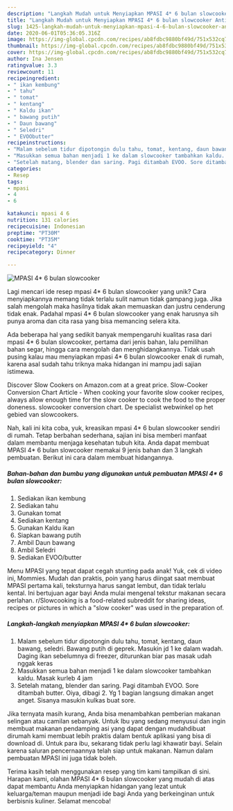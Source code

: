 ```yaml
---
description: "Langkah Mudah untuk Menyiapkan MPASI 4* 6 bulan slowcooker Anti Gagal"
title: "Langkah Mudah untuk Menyiapkan MPASI 4* 6 bulan slowcooker Anti Gagal"
slug: 1425-langkah-mudah-untuk-menyiapkan-mpasi-4-6-bulan-slowcooker-anti-gagal
date: 2020-06-01T05:36:05.316Z
image: https://img-global.cpcdn.com/recipes/ab8fdbc9880bf49d/751x532cq70/mpasi-4-6-bulan-slowcooker-foto-resep-utama.jpg
thumbnail: https://img-global.cpcdn.com/recipes/ab8fdbc9880bf49d/751x532cq70/mpasi-4-6-bulan-slowcooker-foto-resep-utama.jpg
cover: https://img-global.cpcdn.com/recipes/ab8fdbc9880bf49d/751x532cq70/mpasi-4-6-bulan-slowcooker-foto-resep-utama.jpg
author: Ina Jensen
ratingvalue: 3.3
reviewcount: 11
recipeingredient:
- " ikan kembung"
- " tahu"
- " tomat"
- " kentang"
- " Kaldu ikan"
- " bawang putih"
- " Daun bawang"
- " Seledri"
- " EVOObutter"
recipeinstructions:
- "Malam sebelum tidur dipotongin dulu tahu, tomat, kentang, daun bawang, seledri. Bawang putih di geprek. Masukin jd 1 ke dalam wadah. Daging ikan sebelumnya di freezer, diturunkan biar pas masak udah nggak keras"
- "Masukkan semua bahan menjadi 1 ke dalam slowcooker tambahkan kaldu. Masak kurleb 4 jam"
- "Setelah matang, blender dan saring. Pagi ditambah EVOO. Sore ditambah butter. Oiya, dibagi 2. Yg 1 bagian langsung dimakan anget anget. Sisanya masukin kulkas buat sore."
categories:
- Resep
tags:
- mpasi
- 4
- 6

katakunci: mpasi 4 6 
nutrition: 131 calories
recipecuisine: Indonesian
preptime: "PT30M"
cooktime: "PT35M"
recipeyield: "4"
recipecategory: Dinner

---
```



![MPASI 4* 6 bulan slowcooker](https://img-global.cpcdn.com/recipes/ab8fdbc9880bf49d/751x532cq70/mpasi-4-6-bulan-slowcooker-foto-resep-utama.jpg)

Lagi mencari ide resep mpasi 4* 6 bulan slowcooker yang unik? Cara menyiapkannya memang tidak terlalu sulit namun tidak gampang juga. Jika salah mengolah maka hasilnya tidak akan memuaskan dan justru cenderung tidak enak. Padahal mpasi 4* 6 bulan slowcooker yang enak harusnya sih punya aroma dan cita rasa yang bisa memancing selera kita.

Ada beberapa hal yang sedikit banyak mempengaruhi kualitas rasa dari mpasi 4* 6 bulan slowcooker, pertama dari jenis bahan, lalu pemilihan bahan segar, hingga cara mengolah dan menghidangkannya. Tidak usah pusing kalau mau menyiapkan mpasi 4* 6 bulan slowcooker enak di rumah, karena asal sudah tahu triknya maka hidangan ini mampu jadi sajian istimewa.

Discover Slow Cookers on Amazon.com at a great price. Slow-Cooker Conversion Chart Article - When cooking your favorite slow cooker recipes, always allow enough time for the slow cooker to cook the food to the proper doneness. slowcooker conversion chart. De specialist webwinkel op het gebied van slowcookers.


Nah, kali ini kita coba, yuk, kreasikan mpasi 4* 6 bulan slowcooker sendiri di rumah. Tetap berbahan sederhana, sajian ini bisa memberi manfaat dalam membantu menjaga kesehatan tubuh kita. Anda dapat membuat MPASI 4* 6 bulan slowcooker memakai 9 jenis bahan dan 3 langkah pembuatan. Berikut ini cara dalam membuat hidangannya.

<!--inarticleads1-->

##### Bahan-bahan dan bumbu yang digunakan untuk pembuatan MPASI 4* 6 bulan slowcooker:

1. Sediakan  ikan kembung
1. Sediakan  tahu
1. Gunakan  tomat
1. Sediakan  kentang
1. Gunakan  Kaldu ikan
1. Siapkan  bawang putih
1. Ambil  Daun bawang
1. Ambil  Seledri
1. Sediakan  EVOO/butter


Menu MPASI yang tepat dapat cegah stunting pada anak! Yuk, cek di video ini, Mommies. Mudah dan praktis, poin yang harus diingat saat membuat MPASI pertama kali, teksturnya harus sangat lembut, dan tidak terlalu kental. Ini bertujuan agar bayi Anda mulai mengenal tekstur makanan secara perlahan. r/Slowcooking is a food-related subreddit for sharing ideas, recipes or pictures in which a &#34;slow cooker&#34; was used in the preparation of. 

<!--inarticleads2-->

##### Langkah-langkah menyiapkan MPASI 4* 6 bulan slowcooker:

1. Malam sebelum tidur dipotongin dulu tahu, tomat, kentang, daun bawang, seledri. Bawang putih di geprek. Masukin jd 1 ke dalam wadah. Daging ikan sebelumnya di freezer, diturunkan biar pas masak udah nggak keras
1. Masukkan semua bahan menjadi 1 ke dalam slowcooker tambahkan kaldu. Masak kurleb 4 jam
1. Setelah matang, blender dan saring. Pagi ditambah EVOO. Sore ditambah butter. Oiya, dibagi 2. Yg 1 bagian langsung dimakan anget anget. Sisanya masukin kulkas buat sore.


Jika ternyata masih kurang, Anda bisa menambahkan pemberian makanan selingan atau camilan sebanyak. Untuk Ibu yang sedang menyusui dan ingin membuat makanan pendamping asi yang dapat dengan mudahdibuat dirumah kami membuat lebih praktis dalam bentuk aplikasi yang bisa di download di. Untuk para ibu, sekarang tidak perlu lagi khawatir bayi. Selain karena saluran pencernaannya telah siap untuk makanan. Namun dalam pembuatan MPASI ini juga tidak boleh. 

Terima kasih telah menggunakan resep yang tim kami tampilkan di sini. Harapan kami, olahan MPASI 4* 6 bulan slowcooker yang mudah di atas dapat membantu Anda menyiapkan hidangan yang lezat untuk keluarga/teman maupun menjadi ide bagi Anda yang berkeinginan untuk berbisnis kuliner. Selamat mencoba!
